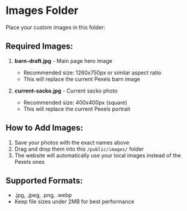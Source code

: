 # Images Folder

Place your custom images in this folder:

## Required Images:

1. **barn-draft.jpg** - Main page hero image
   - Recommended size: 1260x750px or similar aspect ratio
   - This will replace the current Pexels barn image

2. **current-sacko.jpg** - Current sacko photo  
   - Recommended size: 400x400px (square)
   - This will replace the current Pexels portrait

## How to Add Images:

1. Save your photos with the exact names above
2. Drag and drop them into this `/public/images/` folder
3. The website will automatically use your local images instead of the Pexels ones

## Supported Formats:
- .jpg, .jpeg, .png, .webp
- Keep file sizes under 2MB for best performance
